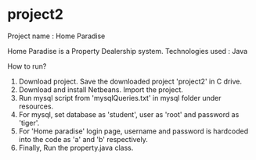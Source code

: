 # project2

Project name : Home Paradise

Home Paradise is a Property Dealership system.
Technologies used : Java

How to run?
1. Download project. Save the downloaded project 'project2' in C drive.
2. Download and install Netbeans. Import the project.
3. Run mysql script from 'mysqlQueries.txt' in mysql folder under resources.
4. For mysql, set database as 'student', user as 'root' and password as 'tiger'.
5. For 'Home paradise' login page, username and password is hardcoded into the code as 'a' and 'b' respectively.
6. Finally, Run the property.java class.
